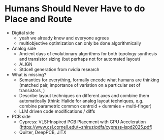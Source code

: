 # Humans Should Never Have to do Place and Route

- Digital side
  - yeah we already know and everyone agrees
  - multiobjective optimization can only be done algorithmically
- Analog side
  - Ancient days of evolutionary algorithms for both topology synthesis and transistor sizing (but perhaps not for automated layout)
  - ALIGN
  - Stdcell generation from nvidia research
- What is missing?
  - Semantics for everything, formally encode what humans are thinking (matched pair, importance of variation on a particular set of transistors, )
  - Describe layout techniques on different axes and combine them automatically (think: Halide for analog layout techniques, e.g. combine parametric common centroid + dummies + multi-finger)
  - LLM driven code modifications / diffs
- PCB side
  - Cypress: VLSI-Inspired PCB Placement with GPU Acceleration (https://www.csl.cornell.edu/~zhiruz/pdfs/cypress-ispd2025.pdf)
  - Quilter, DeepPCB, JITX
